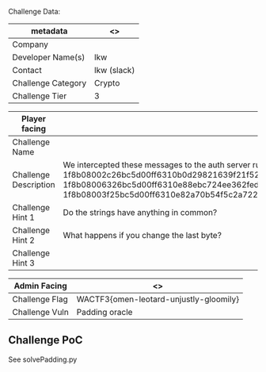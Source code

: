 Challenge Data:

|metadata | <> |
|--- | --- |
|Company |   |
|Developer Name(s) | lkw |
|Contact | lkw (slack) |
|Challenge Category | Crypto |
|Challenge Tier | 3 |

|Player facing | <> |
|--- | --- |
|Challenge Name |  |
|Challenge Description | We intercepted these messages to the auth server runnin on port 3300. Can you decrypt them and find the flag? 1f8b08002c26bc5d00ff6310b0d29821639f21f526ec6cc1a41733ec2acface30b5be7dcd46f79704f22e7a63ade1332322f36ae147a1cd2f368be93d3fb6d005980bba932000000 1f8b08006326bc5d00ff6310e88ebc724ee362fed2f84782d67fef33702ca9a93995b42c2ad7b0f3dab28ac96e2f67ac987dfcbcd7c9bf5f67ca3af586643add6c707da6c5716e7393f0d10f5384f6060200816b8a2242000000 1f8b08003f25bc5d00ff6310e82a70b54f5c2a7223e581e65fd99513e24bc3ce5eabadd5cedfb64b9a79b6c1db98ce9f95e18cf9260d917969ab73a6bacce759fda2e3aa8f8163e581fa2bdf0d1d660100e3496d6a42000000|
|Challenge Hint 1 | Do the strings have anything in common? | 
|Challenge Hint 2 | What happens if you change the last byte? |
|Challenge Hint 3 | |

|Admin Facing | <> |
|--- | --- |
|Challenge Flag| WACTF3{omen-leotard-unjustly-gloomily} |
|Challenge Vuln| Padding oracle |

Challenge PoC
---
See solvePadding.py
